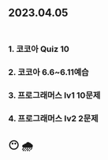 ## 2023.04.05<br/><br/>


### 1. 코코아 Quiz 10
### 2. 코코아 6.6~6.11예습
### 3. 프로그래머스 lv1 10문제
### 4. 프로그래머스 lv2 2문제




## 😶 🌧